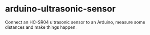 # arduino-ultrasonic-sensor
Connect an HC-SR04 ultrasonic sensor to an Arduino, measure some distances and make things happen.
